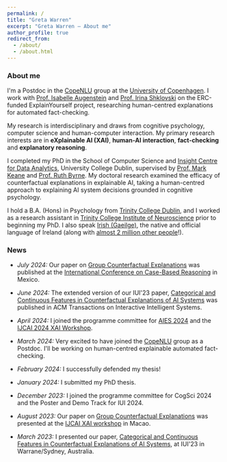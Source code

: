 ```yaml
---
permalink: /
title: "Greta Warren"
excerpt: "Greta Warren – About me"
author_profile: true
redirect_from: 
  - /about/
  - /about.html
---
```


### About me

I'm a Postdoc in the [CopeNLU](https://www.copenlu.com/) group at the [University of Copenhagen](https://www.ku.dk/english/). I work with [Prof. Isabelle Augenstein](https://isabelleaugenstein.github.io/) and [Prof. Irina Shklovski](https://miswritings.org/) on the ERC-funded ExplainYourself project, researching human-centred explanations for automated fact-checking.

My research is interdisciplinary and draws from cognitive psychology, computer science and human-computer interaction.
My primary research interests are in **eXplainable AI (XAI)**, **human-AI interaction**, **fact-checking** and **explanatory reasoning**.

I completed my PhD in the School of Computer Science and [Insight Centre for Data Analytics](https://www.insight-centre.org/), University College Dublin, supervised by [Prof. Mark Keane](https://people.ucd.ie/mark.keane) and [Prof. Ruth Byrne](https://reasoningandimagination.com/).
My doctoral research examined the efficacy of counterfactual explanations in explainable AI, taking a human-centred approach to explaining AI system decisions grounded in cognitive psychology.

I hold a B.A. (Hons) in Psychology from [Trinity College Dublin](https://psychology.tcd.ie/about/), and I worked as a research assistant in [Trinity College Institute of Neuroscience](https://www.tcd.ie/Neuroscience/research/) prior to beginning my PhD. 
I also speak [Irish (Gaeilge)](https://en.wikipedia.org/wiki/Irish_language), the native and official language of Ireland (along with [almost 2 million other people](https://www.cso.ie/en/releasesandpublications/ep/p-cpsr/censusofpopulation2022-summaryresults/educationandirishlanguage/)!).

### News
* *July 2024:* Our paper on [Group Counterfactual Explanations](https://link.springer.com/chapter/10.1007/978-3-031-63646-2_14) was published at the [International Conference on Case-Based Reasoning](https://iccbr2024.org/accepted-papers) in Mexico.

* *June 2024:* The extended version of our IUI'23 paper, [Categorical and Continuous Features in Counterfactual Explanations of AI Systems](https://dl.acm.org/doi/10.1145/3673907) was published in ACM Transactions on Interactive Intelligent Systems.
 
* *April 2024:* I joined the programme committee for [AIES 2024](https://www.aies-conference.com/2024/) and the [IJCAI 2024 XAI Workshop](https://sites.google.com/view/xai2024/).

* *March 2024:* Very excited to have joined the [CopeNLU](https://www.copenlu.com/) group as a Postdoc. I'll be working on human-centred explainable automated fact-checking.

* *February 2024:* I successfully defended my thesis!

* *January 2024:* I submitted my PhD thesis.

* *December 2023:* I joined the programme committee for CogSci 2024 and the Poster and Demo Track for IUI 2024.

* *August 2023:* Our paper on [Group Counterfactual Explanations](https://drive.google.com/file/d/1_N-r6CkkR9JRynhLEiTqctZGQefVxZns/view) was presented at the [IJCAI XAI workshop](https://sites.google.com/view/xai2023/home) in Macao.

* *March 2023:* I presented our paper, [Categorical and Continuous Features in Counterfactual Explanations of AI Systems](https://dl.acm.org/doi/abs/10.1145/3581641.3584090), at IUI'23 in Warrane/Sydney, Australia.



